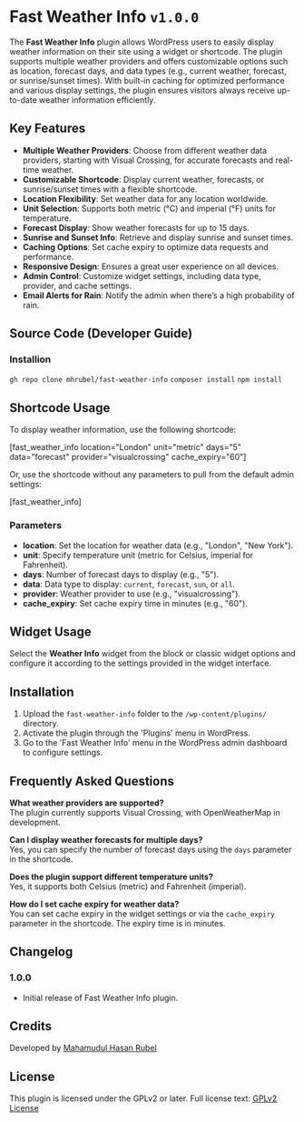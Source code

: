 # Fast Weather Info `v1.0.0`

The **Fast Weather Info** plugin allows WordPress users to easily display weather information on their site using a widget or shortcode. The plugin supports multiple weather providers and offers customizable options such as location, forecast days, and data types (e.g., current weather, forecast, or sunrise/sunset times). With built-in caching for optimized performance and various display settings, the plugin ensures visitors always receive up-to-date weather information efficiently.

## Key Features

- **Multiple Weather Providers**: Choose from different weather data providers, starting with Visual Crossing, for accurate forecasts and real-time weather.
- **Customizable Shortcode**: Display current weather, forecasts, or sunrise/sunset times with a flexible shortcode.
- **Location Flexibility**: Set weather data for any location worldwide.
- **Unit Selection**: Supports both metric (°C) and imperial (°F) units for temperature.
- **Forecast Display**: Show weather forecasts for up to 15 days.
- **Sunrise and Sunset Info**: Retrieve and display sunrise and sunset times.
- **Caching Options**: Set cache expiry to optimize data requests and performance.
- **Responsive Design**: Ensures a great user experience on all devices.
- **Admin Control**: Customize widget settings, including data type, provider, and cache settings.
- **Email Alerts for Rain**: Notify the admin when there’s a high probability of rain.


## Source Code (Developer Guide)

### Installion

`gh repo clone mhrubel/fast-weather-info`
`composer install`
`npm install`

## Shortcode Usage

To display weather information, use the following shortcode:

[fast_weather_info location="London" unit="metric" days="5" data="forecast" provider="visualcrossing" cache_expiry="60"]

Or, use the shortcode without any parameters to pull from the default admin settings:

[fast_weather_info]

### Parameters

- **location**: Set the location for weather data (e.g., "London", "New York").
- **unit**: Specify temperature unit (metric for Celsius, imperial for Fahrenheit).
- **days**: Number of forecast days to display (e.g., "5").
- **data**: Data type to display: `current`, `forecast`, `sun`, or `all`.
- **provider**: Weather provider to use (e.g., "visualcrossing").
- **cache_expiry**: Set cache expiry time in minutes (e.g., "60").

## Widget Usage

Select the **Weather Info** widget from the block or classic widget options and configure it according to the settings provided in the widget interface.

## Installation

1. Upload the `fast-weather-info` folder to the `/wp-content/plugins/` directory.
2. Activate the plugin through the 'Plugins' menu in WordPress.
3. Go to the 'Fast Weather Info' menu in the WordPress admin dashboard to configure settings.

## Frequently Asked Questions

**What weather providers are supported?**  
The plugin currently supports Visual Crossing, with OpenWeatherMap in development.

**Can I display weather forecasts for multiple days?**  
Yes, you can specify the number of forecast days using the `days` parameter in the shortcode.

**Does the plugin support different temperature units?**  
Yes, it supports both Celsius (metric) and Fahrenheit (imperial).

**How do I set cache expiry for weather data?**  
You can set cache expiry in the widget settings or via the `cache_expiry` parameter in the shortcode. The expiry time is in minutes.

## Changelog

### 1.0.0

* Initial release of Fast Weather Info plugin.

## Credits

Developed by [Mahamudul Hasan Rubel](https://mhr.ractstudio.com/)

## License

This plugin is licensed under the GPLv2 or later. Full license text: [GPLv2 License](https://www.gnu.org/licenses/gpl-2.0.html)
